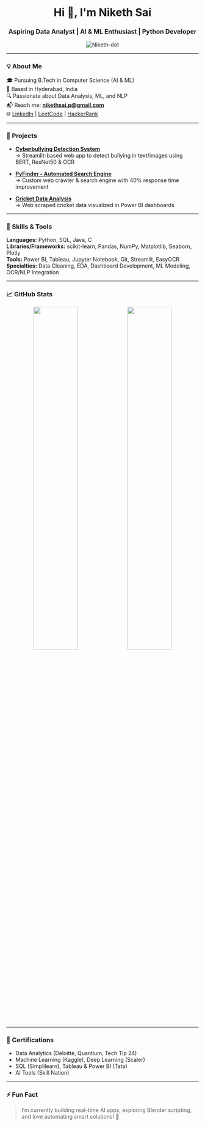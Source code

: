 <h1 align="center">Hi 👋, I'm Niketh Sai</h1>
<h3 align="center">Aspiring Data Analyst | AI & ML Enthusiast | Python Developer</h3>

<p align="center">
  <img src="https://komarev.com/ghpvc/?username=Niketh-dot&label=Profile%20views&color=0e75b6&style=flat" alt="Niketh-dot" />
</p>

---

### 💡 About Me

🎓 Pursuing B.Tech in Computer Science (AI & ML)  
📍 Based in Hyderabad, India  
🔍 Passionate about Data Analysis, ML, and NLP  
📬 Reach me: **nikethsai.p@gmail.com**  
🌐 [LinkedIn](https://www.linkedin.com/in/niketh-sai) | [LeetCode](https://leetcode.com/u/Niketh_Sai) | [HackerRank](https://www.hackerrank.com/profile/nikethsai_p)

---

### 🔨 Projects

- **[Cyberbullying Detection System](https://github.com/Niketh-dot/CyberBullying_System)**  
  → Streamlit-based web app to detect bullying in text/images using BERT, ResNet50 & OCR

- **[PyFinder - Automated Search Engine](https://github.com/Niketh-dot/PyFinder)**  
  → Custom web crawler & search engine with 40% response time improvement

- **[Cricket Data Analysis](https://github.com/Niketh-dot/Cricket_Analysis)**  
  → Web scraped cricket data visualized in Power BI dashboards

---

### 💼 Skills & Tools

**Languages:** Python, SQL, Java, C  
**Libraries/Frameworks:** scikit-learn, Pandas, NumPy, Matplotlib, Seaborn, Plotly  
**Tools:** Power BI, Tableau, Jupyter Notebook, Git, Streamlit, EasyOCR  
**Specialties:** Data Cleaning, EDA, Dashboard Development, ML Modeling, OCR/NLP Integration

---

### 📈 GitHub Stats

<p align="center">
  <img src="https://github-readme-stats.vercel.app/api?username=Niketh-dot&show_icons=true&theme=radical" width="48%" />
  <img src="https://github-readme-stats.vercel.app/api/top-langs/?username=Niketh-dot&layout=compact&theme=radical" width="48%" />
</p>

---

### 📜 Certifications

- Data Analytics (Deloitte, Quantium, Tech Tip 24)
- Machine Learning (Kaggle), Deep Learning (Scaler)
- SQL (Simplilearn), Tableau & Power BI (Tata)
- AI Tools (Skill Nation)

---

### ⚡ Fun Fact

> I’m currently building real-time AI apps, exploring Blender scripting, and love automating smart solutions! 🚀

